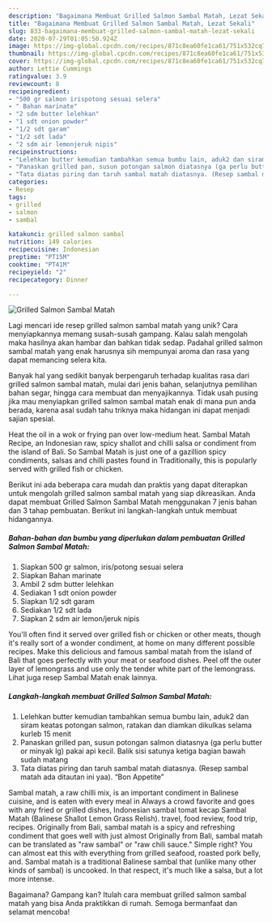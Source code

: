 ```yaml
---
description: "Bagaimana Membuat Grilled Salmon Sambal Matah, Lezat Sekali"
title: "Bagaimana Membuat Grilled Salmon Sambal Matah, Lezat Sekali"
slug: 833-bagaimana-membuat-grilled-salmon-sambal-matah-lezat-sekali
date: 2020-07-29T01:05:50.924Z
image: https://img-global.cpcdn.com/recipes/871c8ea60fe1ca61/751x532cq70/grilled-salmon-sambal-matah-foto-resep-utama.jpg
thumbnail: https://img-global.cpcdn.com/recipes/871c8ea60fe1ca61/751x532cq70/grilled-salmon-sambal-matah-foto-resep-utama.jpg
cover: https://img-global.cpcdn.com/recipes/871c8ea60fe1ca61/751x532cq70/grilled-salmon-sambal-matah-foto-resep-utama.jpg
author: Lettie Cummings
ratingvalue: 3.9
reviewcount: 8
recipeingredient:
- "500 gr salmon irispotong sesuai selera"
- " Bahan marinate"
- "2 sdm butter lelehkan"
- "1 sdt onion powder"
- "1/2 sdt garam"
- "1/2 sdt lada"
- "2 sdm air lemonjeruk nipis"
recipeinstructions:
- "Lelehkan butter kemudian tambahkan semua bumbu lain, aduk2 dan siram keatas potongan salmon, ratakan dan diamkan dikulkas selama kurleb 15 menit"
- "Panaskan grilled pan, susun potongan salmon diatasnya (ga perlu butter or minyak lg) pakai api kecil. Balik sisi satunya ketiga bagian bawah sudah matang"
- "Tata diatas piring dan taruh sambal matah diatasnya. (Resep sambal matah ada ditautan ini yaa). “Bon Appetite”"
categories:
- Resep
tags:
- grilled
- salmon
- sambal

katakunci: grilled salmon sambal 
nutrition: 149 calories
recipecuisine: Indonesian
preptime: "PT15M"
cooktime: "PT41M"
recipeyield: "2"
recipecategory: Dinner

---
```



![Grilled Salmon Sambal Matah](https://img-global.cpcdn.com/recipes/871c8ea60fe1ca61/751x532cq70/grilled-salmon-sambal-matah-foto-resep-utama.jpg)

Lagi mencari ide resep grilled salmon sambal matah yang unik? Cara menyiapkannya memang susah-susah gampang. Kalau salah mengolah maka hasilnya akan hambar dan bahkan tidak sedap. Padahal grilled salmon sambal matah yang enak harusnya sih mempunyai aroma dan rasa yang dapat memancing selera kita.

Banyak hal yang sedikit banyak berpengaruh terhadap kualitas rasa dari grilled salmon sambal matah, mulai dari jenis bahan, selanjutnya pemilihan bahan segar, hingga cara membuat dan menyajikannya. Tidak usah pusing jika mau menyiapkan grilled salmon sambal matah enak di mana pun anda berada, karena asal sudah tahu triknya maka hidangan ini dapat menjadi sajian spesial.

Heat the oil in a wok or frying pan over low-medium heat. Sambal Matah Recipe, an Indonesian raw, spicy shallot and chilli salsa or condiment from the island of Bali. So Sambal Matah is just one of a gazillion spicy condiments, salsas and chilli pastes found in Traditionally, this is popularly served with grilled fish or chicken.


Berikut ini ada beberapa cara mudah dan praktis yang dapat diterapkan untuk mengolah grilled salmon sambal matah yang siap dikreasikan. Anda dapat membuat Grilled Salmon Sambal Matah menggunakan 7 jenis bahan dan 3 tahap pembuatan. Berikut ini langkah-langkah untuk membuat hidangannya.

<!--inarticleads1-->

##### Bahan-bahan dan bumbu yang diperlukan dalam pembuatan Grilled Salmon Sambal Matah:

1. Siapkan 500 gr salmon, iris/potong sesuai selera
1. Siapkan  Bahan marinate
1. Ambil 2 sdm butter lelehkan
1. Sediakan 1 sdt onion powder
1. Siapkan 1/2 sdt garam
1. Sediakan 1/2 sdt lada
1. Siapkan 2 sdm air lemon/jeruk nipis


You&#39;ll often find it served over grilled fish or chicken or other meats, though it&#39;s really sort of a wonder condiment, at home on many different possible recipes. Make this delicious and famous sambal matah from the island of Bali that goes perfectly with your meat or seafood dishes. Peel off the outer layer of lemongrass and use only the tender white part of the lemongrass. Lihat juga resep Sambal Matah enak lainnya. 

<!--inarticleads2-->

##### Langkah-langkah membuat Grilled Salmon Sambal Matah:

1. Lelehkan butter kemudian tambahkan semua bumbu lain, aduk2 dan siram keatas potongan salmon, ratakan dan diamkan dikulkas selama kurleb 15 menit
1. Panaskan grilled pan, susun potongan salmon diatasnya (ga perlu butter or minyak lg) pakai api kecil. Balik sisi satunya ketiga bagian bawah sudah matang
1. Tata diatas piring dan taruh sambal matah diatasnya. (Resep sambal matah ada ditautan ini yaa). “Bon Appetite”


Sambal matah, a raw chilli mix, is an important condiment in Balinese cuisine, and is eaten with every meal in Always a crowd favorite and goes with any fried or grilled dishes, Indonesian sambal tomat kecap Sambal Matah (Balinese Shallot Lemon Grass Relish). travel, food review, food trip, recipes. Originally from Bali, sambal matah is a spicy and refreshing condiment that goes well with just almost Originally from Bali, sambal matah can be translated as &#34;raw sambal&#34; or &#34;raw chili sauce.&#34; Simple right? You can almost eat this with everything from grilled seafood, roasted pork belly, and. Sambal matah is a traditional Balinese sambal that (unlike many other kinds of sambal) is uncooked. In that respect, it&#39;s much like a salsa, but a lot more intense. 

Bagaimana? Gampang kan? Itulah cara membuat grilled salmon sambal matah yang bisa Anda praktikkan di rumah. Semoga bermanfaat dan selamat mencoba!
